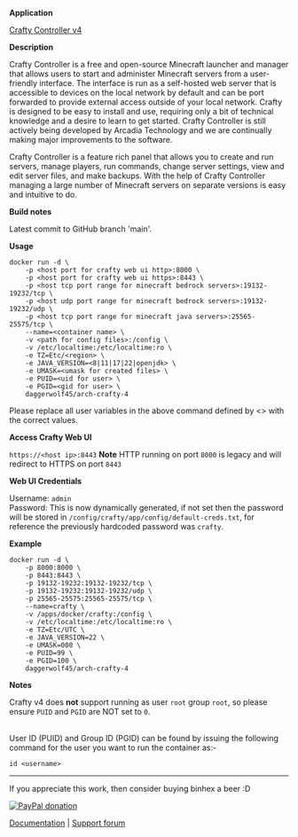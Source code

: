 **Application**

[Crafty Controller v4](https://craftycontrol.com/)

**Description**

Crafty Controller is a free and open-source Minecraft launcher and manager that allows users to start and administer Minecraft servers from a user-friendly interface. The interface is run as a self-hosted web server that is accessible to devices on the local network by default and can be port forwarded to provide external access outside of your local network. Crafty is designed to be easy to install and use, requiring only a bit of technical knowledge and a desire to learn to get started. Crafty Controller is still actively being developed by Arcadia Technology and we are continually making major improvements to the software.

Crafty Controller is a feature rich panel that allows you to create and run servers, manage players, run commands, change server settings, view and edit server files, and make backups. With the help of Crafty Controller managing a large number of Minecraft servers on separate versions is easy and intuitive to do.

**Build notes**

Latest commit to GitHub branch 'main'.

**Usage**
```
docker run -d \
    -p <host port for crafty web ui http>:8000 \
    -p <host port for crafty web ui https>:8443 \
    -p <host tcp port range for minecraft bedrock servers>:19132-19232/tcp \
    -p <host udp port range for minecraft bedrock servers>:19132-19232/udp \
    -p <host tcp port range for minecraft java servers>:25565-25575/tcp \
    --name=<container name> \
    -v <path for config files>:/config \
    -v /etc/localtime:/etc/localtime:ro \
    -e TZ=Etc/<region> \
    -e JAVA_VERSION=<8|11|17|22|openjdk> \
    -e UMASK=<umask for created files> \
    -e PUID=<uid for user> \
    -e PGID=<gid for user> \
    daggerwolf45/arch-crafty-4
```

Please replace all user variables in the above command defined by <> with the correct values.

**Access Crafty Web UI**

`https://<host ip>:8443`
**Note** HTTP running on port `8000` is legacy and will redirect to HTTPS on port `8443`

**Web UI Credentials**

Username: `admin`<br>
Password: This is now dynamically generated, if not set then the password will be stored in `/config/crafty/app/config/default-creds.txt`, for reference the previously hardcoded password was `crafty`.<br>

**Example**
```
docker run -d \
    -p 8000:8000 \
    -p 8443:8443 \
    -p 19132-19232:19132-19232/tcp \
    -p 19132-19232:19132-19232/udp \
    -p 25565-25575:25565-25575/tcp \
    --name=crafty \
    -v /apps/docker/crafty:/config \
    -v /etc/localtime:/etc/localtime:ro \
    -e TZ=Etc/UTC \
    -e JAVA_VERSION=22 \
    -e UMASK=000 \
    -e PUID=99 \
    -e PGID=100 \
    daggerwolf45/arch-crafty-4
```

**Notes**

Crafty v4 does **not** support running as user `root` group `root`, so please ensure `PUID` and `PGID` are NOT set to `0`.<br><br>

User ID (PUID) and Group ID (PGID) can be found by issuing the following command for the user you want to run the container as:-

```
id <username>
```
___
If you appreciate this work, then consider buying binhex a beer  :D

[![PayPal donation](https://www.paypal.com/en_US/i/btn/btn_donate_SM.gif)](https://www.paypal.com/cgi-bin/webscr?cmd=_s-xclick&hosted_button_id=MM5E27UX6AUU4)

[Documentation](https://github.com/binhex/documentation) | [Support forum](https://forums.unraid.net/topic/124948-support-binhex-crafty-4/)